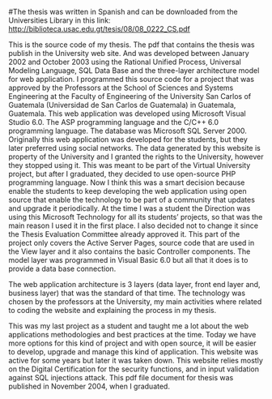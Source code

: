 #The thesis was written in Spanish and can be downloaded from the Universities Library in this link: http://biblioteca.usac.edu.gt/tesis/08/08_0222_CS.pdf

This is the source code of my thesis. The pdf that contains the thesis was publish in the University web site. And was developed between January 2002 and October 2003 using the Rational Unified Process, Universal Modeling Language, SQL Data Base and the three-layer architecture model for web application. I programmed this source code for a project that was approved by the Professors at the School of Sciences and Systems Engineering at the Faculty of Engineering of the University San Carlos of Guatemala (Universidad de San Carlos de Guatemala) in Guatemala, Guatemala. This web application was developed using Microsoft Visual Studio 6.0. The ASP programming language and the C/C++ 6.0 programming language. The database was Microsoft SQL Server 2000. Originally this web application was developed for the students, but they later preferred using social networks. The data generated by this website is property of the University and I granted the rights to the University, however they stopped using it. This was meant to be part of the Virtual University project, but after I graduated, they decided to use open-source PHP programming language. Now I think this was a smart decision because enable the students to keep developing the web application using open source that enable the technology to be part of a community that updates and upgrade it periodically. At the time I was a student the Direction was using this Microsoft Technology for all its students’ projects, so that was the main reason I used it in the first place. I also decided not to change it since the Thesis Evaluation Committee already approved it. This part of the project only covers the Active Server Pages, source code that are used in the View layer and it also contains the basic Controller components. The model layer was programmed in Visual Basic 6.0 but all that it does is to provide a data base connection.

The web application architecture is 3 layers (data layer, front end layer and, business layer) that was the standard of that time. The technology was chosen by the professors at the University, my main activities where related to coding the website and explaining the process in my thesis.

This was my last project as a student and taught me a lot about the web applications methodologies and best practices at the time. Today we have more options for this kind of project and with open source, it will be easier to develop, upgrade and manage this kind of application. This website was active for some years but later it was taken down. This website relies mostly on the Digital Certification for the security functions, and in input validation against SQL injections attack. This pdf file document for thesis was published in November 2004, when I graduated.

